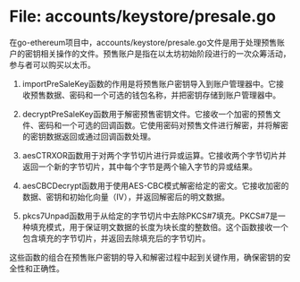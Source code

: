 # File: accounts/keystore/presale.go

在go-ethereum项目中，accounts/keystore/presale.go文件是用于处理预售账户的密钥相关操作的文件。预售账户是指在以太坊初始阶段进行的一次众筹活动，参与者可以购买以太币。

1. importPreSaleKey函数的作用是将预售账户密钥导入到账户管理器中。它接收预售数据、密码和一个可选的钱包名称，并把密钥存储到账户管理器中。

2. decryptPreSaleKey函数用于解密预售密钥文件。它接收一个加密的预售文件、密码和一个可选的回调函数。它使用密码对预售文件进行解密，并将解密的密钥数据返回或通过回调函数处理。

3. aesCTRXOR函数用于对两个字节切片进行异或运算。它接收两个字节切片并返回一个新的字节切片，其中每个字节是两个输入字节的异或结果。

4. aesCBCDecrypt函数用于使用AES-CBC模式解密给定的密文。它接收加密的数据、密钥和初始化向量（IV），并返回解密后的明文数据。

5. pkcs7Unpad函数用于从给定的字节切片中去除PKCS#7填充。PKCS#7是一种填充模式，用于保证明文数据的长度为块长度的整数倍。这个函数接收一个包含填充的字节切片，并返回去除填充后的字节切片。

这些函数的组合在预售账户密钥的导入和解密过程中起到关键作用，确保密钥的安全性和正确性。

